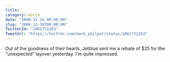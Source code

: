 ```yaml
---
title: 
category: micro
date: "2008-12-16 00:00:00"
slug: "2008-12-16T00:00:00"
TwitterId: "1061721263"
TweetUrl: "https://twitter.com/mark_philpot/status/1061721263"
---
```


Out of the goodness of their hearts, Jetblue sent me a rebate of $25 for the
"unexpected" layover yesterday. I'm quite impressed.

